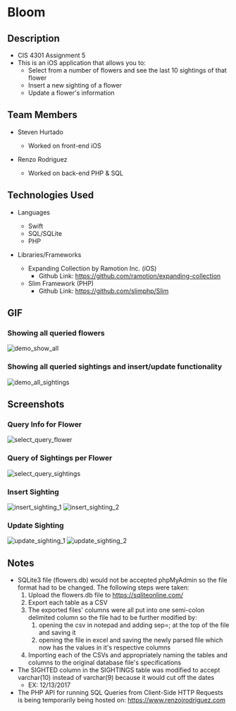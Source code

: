 # Bloom

## Description 

- CIS 4301 Assignment 5
- This is an iOS application that allows you to:
    - Select from a number of flowers and see the last 10 sightings of that flower
    - Insert a new sighting of a flower
    - Update a flower's information

## Team Members
- Steven Hurtado
    - Worked on front-end iOS

- Renzo Rodriguez
    - Worked on back-end PHP & SQL

## Technologies Used

- Languages
   - Swift
   - SQL/SQLite
   - PHP
   
- Libraries/Frameworks
   - Expanding Collection by Ramotion Inc. (iOS)
        - Github Link: https://github.com/ramotion/expanding-collection
   - Slim Framework (PHP)
        - Github Link: https://github.com/slimphp/Slim

## GIF
### Showing all queried flowers
![demo_show_all](https://user-images.githubusercontent.com/11231583/33969846-dc2998b4-e03d-11e7-933b-673b3297bed8.gif)

### Showing all queried sightings and insert/update functionality
![demo_all_sightings](https://user-images.githubusercontent.com/11231583/33969859-f5193d34-e03d-11e7-9d36-1bb132d16c93.gif)

## Screenshots
### Query Info for Flower
![select_query_flower](https://user-images.githubusercontent.com/11231583/33969925-49efb0d6-e03e-11e7-934f-924142eee086.jpeg)

### Query of Sightings per Flower
![select_query_sightings](https://user-images.githubusercontent.com/11231583/33969935-5c22782e-e03e-11e7-9f63-21eba3d7278f.jpeg)

### Insert Sighting
![insert_sighting_1](https://user-images.githubusercontent.com/11231583/33969960-7f13ca54-e03e-11e7-923f-ba94c4782669.jpeg)
![insert_sighting_2](https://user-images.githubusercontent.com/11231583/33969965-81444f42-e03e-11e7-929d-986d2c644687.jpeg)

### Update Sighting
![update_sighting_1](https://user-images.githubusercontent.com/11231583/33969987-9dae273e-e03e-11e7-8804-ff016751a52f.jpeg)
![update_sighting_2](https://user-images.githubusercontent.com/11231583/33969990-9eed7db6-e03e-11e7-949e-275779c1916e.jpeg)


## Notes

- SQLite3 file (flowers.db) would not be accepted phpMyAdmin so the file format had to be changed. The following steps were taken:
    1) Upload the flowers.db file to https://sqliteonline.com/
    2) Export each table as a CSV
    3) The exported files' columns were all put into one semi-colon delimited column so the file had to be further modified by:
        1) opening the csv in notepad and adding sep=; at the top of the file and saving it
        2) opening the file in excel and saving the newly parsed file which now has the values in it's respective columns
    4) Importing each of the CSVs and appropriately naming the tables and columns to the original database file's specifications
- The SIGHTED column in the SIGHTINGS table was modified to accept varchar(10) instead of varchar(9) because it would cut off the dates
    - EX: 12/13/2017
- The PHP API for running SQL Queries from Client-Side HTTP Requests is being temporarily being hosted on: https://www.renzojrodriguez.com
